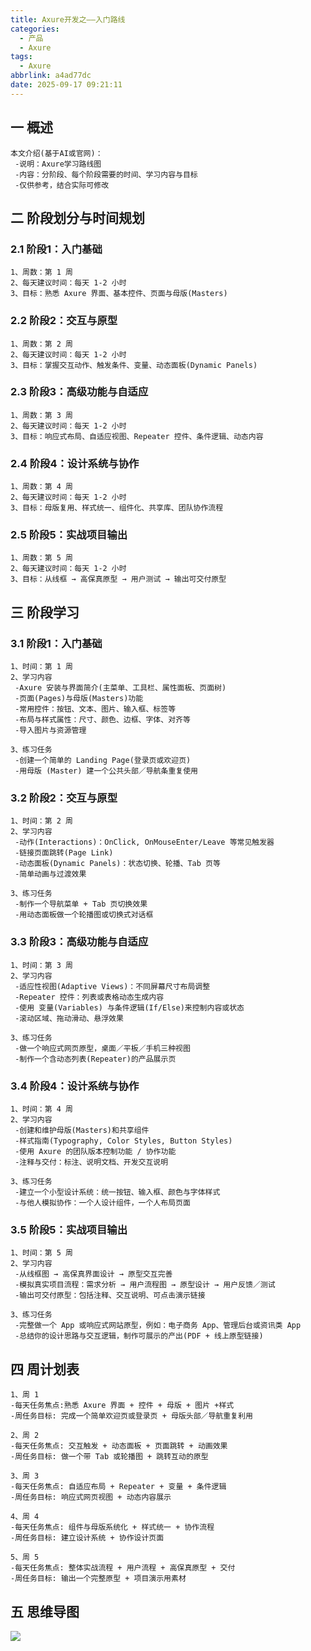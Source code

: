 ```yaml
---
title: Axure开发之——入门路线
categories:
  - 产品
  - Axure
tags:
  - Axure
abbrlink: a4ad77dc
date: 2025-09-17 09:21:11
---
```

## 一 概述

```
本文介绍(基于AI或官网)：
 -说明：Axure学习路线图
 -内容：分阶段、每个阶段需要的时间、学习内容与目标
 -仅供参考，结合实际可修改
```

<!--more-->

## 二 阶段划分与时间规划

### 2.1 阶段1：入门基础

```
1、周数：第 1 周
2、每天建议时间：每天 1-2 小时
3、目标：熟悉 Axure 界面、基本控件、页面与母版(Masters)
```

### 2.2 阶段2：交互与原型

```
1、周数：第 2 周
2、每天建议时间：每天 1-2 小时
3、目标：掌握交互动作、触发条件、变量、动态面板(Dynamic Panels)
```

### 2.3 阶段3：高级功能与自适应

```
1、周数：第 3 周
2、每天建议时间：每天 1-2 小时
3、目标：响应式布局、自适应视图、Repeater 控件、条件逻辑、动态内容
```

### 2.4 阶段4：设计系统与协作

```
1、周数：第 4 周
2、每天建议时间：每天 1-2 小时
3、目标：母版复用、样式统一、组件化、共享库、团队协作流程
```

### 2.5 阶段5：实战项目输出

```
1、周数：第 5 周
2、每天建议时间：每天 1-2 小时
3、目标：从线框 → 高保真原型 → 用户测试 → 输出可交付原型
```

## 三 阶段学习

### 3.1 阶段1：入门基础

```
1、时间：第 1 周
2、学习内容
 -Axure 安装与界面简介(主菜单、工具栏、属性面板、页面树)
 -页面(Pages)与母版(Masters)功能
 -常用控件：按钮、文本、图片、输入框、标签等
 -布局与样式属性：尺寸、颜色、边框、字体、对齐等
 -导入图片与资源管理

3、练习任务
 -创建一个简单的 Landing Page(登录页或欢迎页)
 -用母版 (Master) 建一个公共头部／导航条重复使用
```

### 3.2 阶段2：交互与原型

```
1、时间：第 2 周
2、学习内容
 -动作(Interactions)：OnClick, OnMouseEnter/Leave 等常见触发器
 -链接页面跳转(Page Link)
 -动态面板(Dynamic Panels)：状态切换、轮播、Tab 页等
 -简单动画与过渡效果

3、练习任务
 -制作一个导航菜单 + Tab 页切换效果
 -用动态面板做一个轮播图或切换式对话框
```

### 3.3 阶段3：高级功能与自适应

```
1、时间：第 3 周
2、学习内容
 -适应性视图(Adaptive Views)：不同屏幕尺寸布局调整
 -Repeater 控件：列表或表格动态生成内容
 -使用 变量(Variables) 与条件逻辑(If/Else)来控制内容或状态
 -滚动区域、拖动滑动、悬浮效果

3、练习任务
 -做一个响应式网页原型，桌面／平板／手机三种视图
 -制作一个含动态列表(Repeater)的产品展示页
```

### 3.4 阶段4：设计系统与协作

```
1、时间：第 4 周
2、学习内容
 -创建和维护母版(Masters)和共享组件
 -样式指南(Typography, Color Styles, Button Styles)
 -使用 Axure 的团队版本控制功能 / 协作功能
 -注释与交付：标注、说明文档、开发交互说明

3、练习任务
 -建立一个小型设计系统：统一按钮、输入框、颜色与字体样式
 -与他人模拟协作：一个人设计组件，一个人布局页面
```

### 3.5 阶段5：实战项目输出

```
1、时间：第 5 周
2、学习内容
 -从线框图 → 高保真界面设计 → 原型交互完善
 -模拟真实项目流程：需求分析 → 用户流程图 → 原型设计 → 用户反馈／测试
 -输出可交付原型：包括注释、交互说明、可点击演示链接

3、练习任务
 -完整做一个 App 或响应式网站原型，例如：电子商务 App、管理后台或资讯类 App
 -总结你的设计思路与交互逻辑，制作可展示的产出(PDF + 线上原型链接)
```

## 四 周计划表

```
1、周 1
-每天任务焦点:熟悉 Axure 界面 + 控件 + 母版 + 图片 +样式
-周任务目标: 完成一个简单欢迎页或登录页 + 母版头部／导航重复利用

2、周 2
-每天任务焦点: 交互触发 + 动态面板 + 页面跳转 + 动画效果
-周任务目标: 做一个带 Tab 或轮播图 + 跳转互动的原型

3、周 3
-每天任务焦点: 自适应布局 + Repeater + 变量 + 条件逻辑
-周任务目标: 响应式网页视图 + 动态内容展示

4、周 4
-每天任务焦点: 组件与母版系统化 + 样式统一 + 协作流程
-周任务目标: 建立设计系统 + 协作设计页面

5、周 5
-每天任务焦点: 整体实战流程 + 用户流程 + 高保真原型 + 交付
-周任务目标: 输出一个完整原型 + 项目演示用素材
```

## 五 思维导图

![][1]



[1]:https://cdn.jsdelivr.net/gh/PGzxc/CDN/blog-axure/axure-route.png